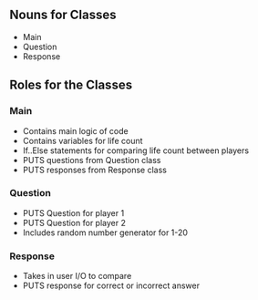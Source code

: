 ## Nouns for Classes

- Main
- Question
- Response

## Roles for the Classes
### Main
- Contains main logic of code
- Contains variables for life count
- If..Else statements for comparing life count between players
- PUTS questions from Question class
- PUTS responses from Response class
### Question
- PUTS Question for player 1
- PUTS Question for player 2
- Includes random number generator for 1-20
### Response
- Takes in user I/O to compare
- PUTS response for correct or incorrect answer